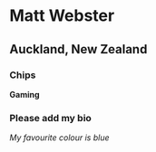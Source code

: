 # Matt Webster
## Auckland, New Zealand
### Chips
**Gaming**
### Please add my bio
*My favourite colour is blue*
